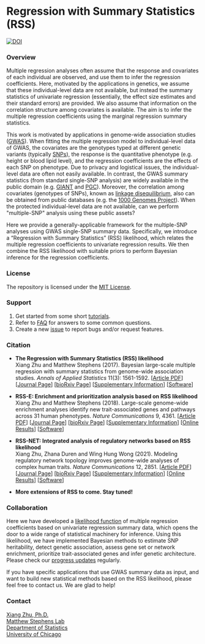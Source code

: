 # Regression with Summary Statistics (RSS)

[![DOI](https://zenodo.org/badge/DOI/10.5281/zenodo.1473797.svg)](https://doi.org/10.5281/zenodo.1473797)

### Overview

Multiple regression analyses often assume that the response and
covariates of each individual are observed, and use them to infer the
regression coefficients. Here, motivated by the applications in
genetics, we assume that these individual-level data are not
available, but instead the summary statistics of univariate regression
(essentially, the effect size estimates and their standard errors) are
provided. We also assume that information on the correlation structure
among covariates is available. The aim is to infer the multiple
regression coefficients using the marginal regression summary
statistics.

This work is motivated by applications in genome-wide association studies
([GWAS](https://en.wikipedia.org/wiki/Genome-wide_association_study)).
When fitting the multiple regression model to individual-level data of GWAS,
the covariates are the genotypes typed at different genetic variants
(typically [SNPs](https://en.wikipedia.org/wiki/Single-nucleotide_polymorphism)),
the response is the quantitative phenotype (e.g. height or blood lipid level),
and the regression coefficients are the effects of each SNP on phenotype.
Due to privacy and logistical issues, the individual-level data are often not easily available.
In contrast, the GWAS summary statistics (from standard single-SNP analysis)
are widely available in the public domain
(e.g. [GIANT](https://www.broadinstitute.org/collaboration/giant/index.php/GIANT_consortium_data_files)
and [PGC](https://www.med.unc.edu/pgc/results-and-downloads/downloads)).
Moreover, the correlation among covariates (genotypes of SNPs),
known as [linkage disequilibrium](https://en.wikipedia.org/wiki/Linkage_disequilibrium),
also can be obtained from public databases
(e.g. the [1000 Genomes Project](https://www.1000genomes.org/home)).
When the protected individual-level data are not available,
can we perform "multiple-SNP" analysis using these public assets?

Here we provide a generally-applicable framework for the
multiple-SNP analyses using GWAS single-SNP summary data.
Specifically, we introduce a “Regression with Summary Statistics” (RSS) likelihood,
which relates the multiple regression coefficients to univariate regression results.
We then combine the RSS likelihood with suitable priors to
perform Bayesian inference for the regression coefficients.

### License

The repository is licensed under the [MIT License](LICENSE).

### Support

1. Get started from some short [tutorials](http://stephenslab.github.io/rss).
2. Refer to [FAQ](https://stephenslab.github.io/rss/faq.html) for answers to some common questions.
3. Create a new [issue](https://github.com/stephenslab/rss/issues) to report bugs and/or request features.

### Citation

- **The Regression with Summary Statistics (RSS) likelihood** <br>
Xiang Zhu and Matthew Stephens (2017).
Bayesian large-scale multiple regression with
summary statistics from genome-wide association studies.
*Annals of Applied Statistics* 11(3): 1561-1592.
[[Article PDF](https://stephenslab.uchicago.edu/assets/papers/Zhu2017.pdf)]
[[Journal Page](https://dx.doi.org/10.1214/17-AOAS1046)]
[[bioRxiv Page](https://doi.org/10.1101/042457)]
[[Supplementary Information](https://stephenslab.uchicago.edu/assets/papers/Zhu2017-supplement.pdf)]
[[Software](https://github.com/stephenslab/rss/tree/master/src)]

- **RSS-E: Enrichment and prioritization analysis based on RSS likelihood** <br>
Xiang Zhu and Matthew Stephens (2018).
Large-scale genome-wide enrichment analyses identify new
trait-associated genes and pathways across 31 human phenotypes.
*Nature Communications* 9, 4361.
[[Article PDF](https://www.nature.com/articles/s41467-018-06805-x.pdf)]
[[Journal Page](https://doi.org/10.1038/s41467-018-06805-x)]
[[bioRxiv Page](https://doi.org/10.1101/160770)]
[[Supplementary Information](https://static-content.springer.com/esm/art%3A10.1038%2Fs41467-018-06805-x/MediaObjects/41467_2018_6805_MOESM1_ESM.pdf)]
[[Online Results](https://xiangzhu.github.io/rss-gsea/)]
[[Software](https://github.com/stephenslab/rss/tree/master/src_vb)]

- **RSS-NET: Integrated analysis of regulatory networks based on RSS likelihood** <br>
Xiang Zhu, Zhana Duren and Wing Hung Wong (2021).
Modeling regulatory network topology improves
genome-wide analyses of complex human traits.
*Nature Communications* 12, 2851.
[[Article PDF](https://www.nature.com/articles/s41467-021-22588-0.pdf)]
[[Journal Page](https://doi.org/10.1038/s41467-021-22588-0)]
[[bioRxiv Page](https://doi.org/10.1101/2020.03.13.990010)]
[[Supplementary Information](https://static-content.springer.com/esm/art%3A10.1038%2Fs41467-021-22588-0/MediaObjects/41467_2021_22588_MOESM1_ESM.pdf)]
[[Online Results](https://xiangzhu.github.io/rss-net-results/)]
[[Software](https://github.com/SUwonglab/rss-net)]

- **More extensions of RSS to come. Stay tuned!**
 
### Collaboration

Here we have developed a [likelihood function](http://dx.doi.org/10.1214/17-AOAS1046)
of multiple regression coefficients based on univariate regression summary data,
which opens the door to a wide range of statistical machinery for inference.
Using this likelihood, we have implemented Bayesian methods to estimate SNP heritability,
detect genetic association, assess gene set or network enrichment,
prioritize trait-associated genes and infer genetic architecture.
Please check our [progress updates](https://stephenslab.github.io/rss/news.html) regularly. 

If you have specific applications that use GWAS summary data as input,
and want to build new statistical methods based on the RSS likelihood,
please feel free to contact us. We are glad to help!  

### Contact

[Xiang Zhu, Ph.D.](https://github.com/xiangzhu) <br>
[Matthew Stephens Lab](http://stephenslab.uchicago.edu) <br>
[Department of Statistics](https://stat.uchicago.edu) <br>
[University of Chicago](https://www.uchicago.edu) <br>

